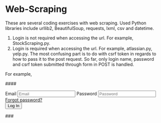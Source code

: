 # Web-Scraping
These are several coding exercises with web scraping. Used Python libraries include urllib2, BeautifulSoup, requests, lxml, csv and datetime.

1. Login is not required when accessing the url. For example, StockScraping.py.
2. Login is required when accessing the url. For example, atlassian.py, yelp.py. The most confusing part is to do with csrf token in regards to how to pass it to the post request. So far, only login name, password and csrf token submitted through form in POST is handled.

For example,

 
 ####<form action="/login" class="yform" id="ajax-login" method="POST">
        <input     type="hidden"    name="csrftok"    class="csrftok" value="cc0e797ca9b2659794c029e74c2ca81799f06e61e21fa7e412ca3a5643ef778f">
                <label class="placeholder-sub">Email</label>
                <input id="email" name="email" placeholder="Email" required="required" type="email" value="">
                <label class="placeholder-sub">Password</label>
                <input id="password" name="password" placeholder="Password" required="required" type="password" value="">
                <div class="forgot-password">
                    <a href="/forgot" class="forgot-link">Forgot password?</a></small>
                </div>
                <div class="captcha login-captcha"></div>
                <button type="submit" value="submit" class="ybtn ybtn--primary submit ybtn-full"><span>Log In</span></button>
    </form>###
 
